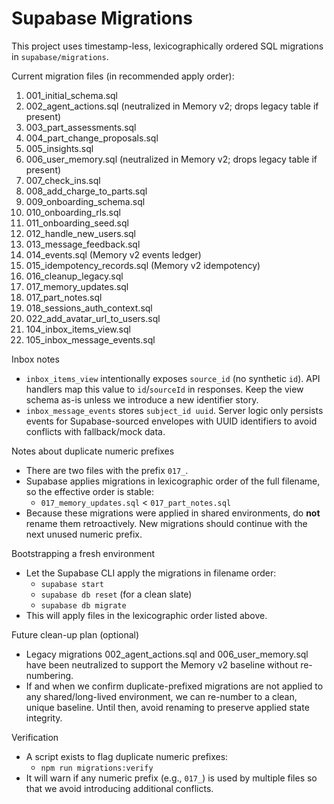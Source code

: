 # Supabase Migrations

This project uses timestamp-less, lexicographically ordered SQL migrations in `supabase/migrations`.

Current migration files (in recommended apply order):

1. 001_initial_schema.sql
2. 002_agent_actions.sql (neutralized in Memory v2; drops legacy table if present)
3. 003_part_assessments.sql
4. 004_part_change_proposals.sql
5. 005_insights.sql
6. 006_user_memory.sql (neutralized in Memory v2; drops legacy table if present)
7. 007_check_ins.sql
8. 008_add_charge_to_parts.sql
9. 009_onboarding_schema.sql
10. 010_onboarding_rls.sql
11. 011_onboarding_seed.sql
12. 012_handle_new_users.sql
13. 013_message_feedback.sql
14. 014_events.sql (Memory v2 events ledger)
15. 015_idempotency_records.sql (Memory v2 idempotency)
16. 016_cleanup_legacy.sql
17. 017_memory_updates.sql
18. 017_part_notes.sql
19. 018_sessions_auth_context.sql
20. 022_add_avatar_url_to_users.sql
21. 104_inbox_items_view.sql
22. 105_inbox_message_events.sql

Inbox notes
- `inbox_items_view` intentionally exposes `source_id` (no synthetic `id`). API handlers map this value to `id`/`sourceId` in responses. Keep the view schema as-is unless we introduce a new identifier story.
- `inbox_message_events` stores `subject_id uuid`. Server logic only persists events for Supabase-sourced envelopes with UUID identifiers to avoid conflicts with fallback/mock data.

Notes about duplicate numeric prefixes
- There are two files with the prefix `017_`.
- Supabase applies migrations in lexicographic order of the full filename, so the effective order is stable:
  - `017_memory_updates.sql` < `017_part_notes.sql`
- Because these migrations were applied in shared environments, do **not** rename them retroactively. New migrations should continue with the next unused numeric prefix.

Bootstrapping a fresh environment
- Let the Supabase CLI apply the migrations in filename order:
  - `supabase start`
  - `supabase db reset` (for a clean slate)
  - `supabase db migrate`
- This will apply files in the lexicographic order listed above.

Future clean-up plan (optional)
- Legacy migrations 002_agent_actions.sql and 006_user_memory.sql have been neutralized to support the Memory v2 baseline without re-numbering.
- If and when we confirm duplicate-prefixed migrations are not applied to any shared/long-lived environment, we can re-number to a clean, unique baseline. Until then, avoid renaming to preserve applied state integrity.

Verification
- A script exists to flag duplicate numeric prefixes:
  - `npm run migrations:verify`
- It will warn if any numeric prefix (e.g., `017_`) is used by multiple files so that we avoid introducing additional conflicts.
